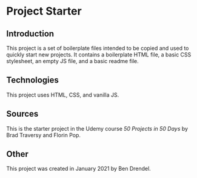 # Project Starter

## Introduction
This project is a set of boilerplate files intended to be copied and used to quickly start new projects.  It contains a boilerplate HTML file, a basic CSS stylesheet, an empty JS file, and a basic readme file.

## Technologies
This project uses HTML, CSS, and vanilla JS.

## Sources
This is the starter project in the Udemy course *50 Projects in 50 Days* by Brad Traversy and Florin Pop.

## Other
This project was created in January 2021 by Ben Drendel.